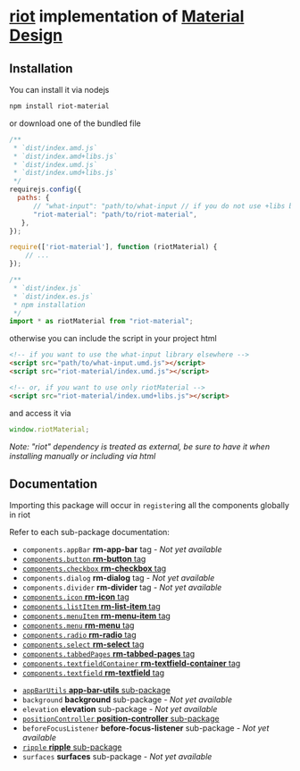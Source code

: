 # [riot](https://riot.js.org/) implementation of [Material Design](https://material.io/)
## Installation
You can install it via nodejs
```sh
npm install riot-material
```
or download one of the bundled file
```js
/**
 * `dist/index.amd.js`
 * `dist/index.amd+libs.js`
 * `dist/index.umd.js`
 * `dist/index.umd+libs.js`
 */
requirejs.config({
  paths: {
      // "what-input": "path/to/what-input // if you do not use +libs bundle
      "riot-material": "path/to/riot-material",
   },
});

require(['riot-material'], function (riotMaterial) {
    // ...
});

/**
 * `dist/index.js`
 * `dist/index.es.js`
 * npm installation
 */
import * as riotMaterial from "riot-material";
```
otherwise you can include the script in your project html
```html
<!-- if you want to use the what-input library elsewhere -->
<script src="path/to/what-input.umd.js"></script>
<script src="riot-material/index.umd.js"></script>

<!-- or, if you want to use only riotMaterial -->
<script src="riot-material/index.umd+libs.js"></script>
```
and access it via
```js
window.riotMaterial;
```
*Note: "riot" dependency is treated as external, be sure to have it when installing manually or including via html*
## Documentation
Importing this package will occur in `register`ing all the components globally in riot

Refer to each sub-package documentation:
- `components.appBar` **rm-app-bar** tag - *Not yet available*
- [`components.button` **rm-button** tag](https://github.com/riot-material/rm-button#properties)
- [`components.checkbox` **rm-checkbox** tag](https://github.com/riot-material/rm-checkbox#properties)
- `components.dialog` **rm-dialog** tag - *Not yet available*
- `components.divider` **rm-divider** tag - *Not yet available*
- [`components.icon` **rm-icon** tag](https://github.com/riot-material/rm-icon#documentation)
- [`components.listItem` **rm-list-item** tag](https://github.com/riot-material/rm-list-item#properties)
- [`components.menuItem` **rm-menu-item** tag](https://github.com/riot-material/rm-menu-item#properties)
- [`components.menu` **rm-menu** tag](https://github.com/riot-material/rm-menu#properties)
- [`components.radio` **rm-radio** tag](https://github.com/riot-material/rm-radio#properties)
- [`components.select` **rm-select** tag](https://github.com/riot-material/rm-select)
- [`components.tabbedPages` **rm-tabbed-pages** tag](https://github.com/riot-material/rm-tabbed-pages#properties)
- [`components.textfieldContainer` **rm-textfield-container** tag](https://github.com/riot-material/rm-textfield-container#properties)
- [`components.textfield` **rm-textfield** tag](https://github.com/riot-material/rm-textfield#properties)
<!--  -->
- [`appBarUtils` **app-bar-utils** sub-package](https://github.com/riot-material/app-bar-utils#documentation)
- `background` **background** sub-package - *Not yet available*
- `elevation` **elevation** sub-package - *Not yet available*
- [`positionController` **position-controller** sub-package](https://github.com/riot-material/position-controller#methods)
- `beforeFocusListener` **before-focus-listener** sub-package - *Not yet available*
- [`ripple` **ripple** sub-package](https://github.com/riot-material/ripple#methods)
- `surfaces` **surfaces** sub-package - *Not yet available*